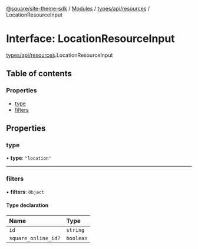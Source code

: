 [@square/site-theme-sdk](../GettingStarted.md) / [Modules](../modules.md) / [types/api/resources](../modules/types_api_resources.md) / LocationResourceInput

# Interface: LocationResourceInput

[types/api/resources](../modules/types_api_resources.md).LocationResourceInput

## Table of contents

### Properties

- [type](types_api_resources.LocationResourceInput.md#type)
- [filters](types_api_resources.LocationResourceInput.md#filters)

## Properties

### type

• **type**: ``"location"``

___

### filters

• **filters**: `Object`

#### Type declaration

| Name | Type |
| :------ | :------ |
| `id` | `string` |
| `square_online_id?` | `boolean` |
